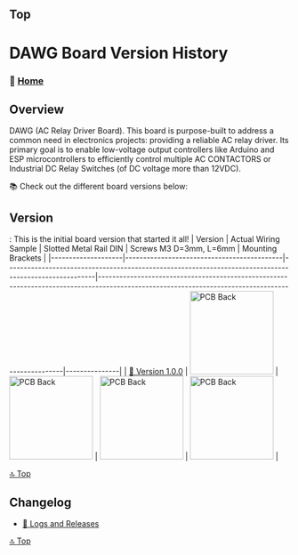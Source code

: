 ## Top
# DAWG Board Version History



### 🏡 [Home](https://github.com/seryalda)

## Overview

DAWG (AC Relay Driver Board). This board is purpose-built to address a common need in electronics projects: providing a reliable AC relay driver. Its primary goal is to enable low-voltage output controllers like Arduino and ESP microcontrollers to efficiently control multiple AC CONTACTORS or Industrial DC Relay Switches (of DC voltage more than 12VDC).

📚 Check out the different board versions below:

## Version
<!--
- [🚀 Version 1.0.0](./1.0.0) : This is the initial board version that started it all!
-->
: This is the initial board version that started it all!
| Version | Actual Wiring Sample | Slotted Metal Rail DIN  | Screws M3 D=3mm, L=6mm   | Mounting Brackets |
|--------------------|--------------------------------------------|-------------------------------------------------------------------------------------------------------|--------------------------------------------------------------------------------------------------------------------------------------------------|---------------|
| [🎉 Version 1.0.0](./1.0.0) | <img src="3dv1.jpg" alt="PCB Back" width="150"> | <img src="slotted-metal-rail-din1.jpg" alt="PCB Back" width="150"> | <img src="m3-screws1.jpg" alt="PCB Back" width="150"> | <img src="rail-din-mounting-bracket1.jpg" alt="PCB Back" width="150"> |


[🔝 Top](#top)


## Changelog
- [📃 Logs and Releases](./changelog.md)



[🔝 Top](#top)
